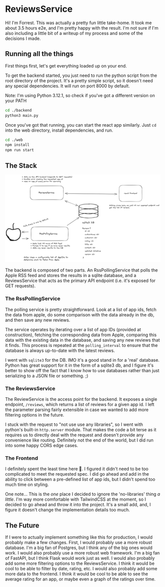 # ReviewsService

Hi! I'm Forrest. This was actually a pretty fun little take-home. It took me about 3.5 hours e2e, and I'm pretty happy with the result. I'm not sure if I'm also including a little bit of a writeup of my process and some of the decisions I made.

## Running all the things

First things first, let's get everything loaded up on your end.

To get the backend started, you just need to run the python script from the root directory of the project. It's a pretty simple script, so it doesn't need any special dependencies. It will run on port 8000 by default.

Note: I'm using Python 3.12.1, so check if you've got a different version on your PATH

```bash
cd ./backend
python3 main.py
```

Once you've got that running, you can start the react app similarly. Just `cd` into the web directory, install dependencies, and run.

```bash
cd ./web
npm install
npm run start
```

## The Stack

![alt text](./assets/system-diagram.png)

The backend is composed of two parts. An RssPollingService that polls the Apple RSS feed and stores the results in a sqlite database, and a ReviewsService that acts as the primary API endpoint (i.e. it's exposed for GET requests).

### The RssPollingService

The polling service is pretty straightforward. Look at a list of app ids, fetch the data from apple, do some comparison with the data already in the db, and then save any new reviews.

The service operates by iterating over a list of app IDs (provided at construction), fetching the corresponding data from Apple, comparing this data with the existing data in the database, and saving any new reviews that it finds. This process is repeated at the `polling_interval` to ensure that the database is always up-to-date with the latest reviews.

I went with `sqlite3` for the DB. IMO it's a good stand in for a 'real' database. Python has great support for it in the form of a sqlite3 db, and I figure it's better to show off the fact that I know how to use databases rather than just serializing to a JSON file or something. ;)

### The ReviewsService

The ReviewService is the access point for the backend. It exposes a single endpoint, `/reviews`, which returns a list of reviews for a given app id. I left the parameter parsing fairly extensible in case we wanted to add more filtering options in the future.

I stuck with the request to "not use use any libraries", so I went with python's built-in `http.server` module. That makes the code a bit terse as it requires us to directly deal with the request and doesn't provide any convenience like routing. Definitely not the end of the world, but I did run into some happy CORS edge cases.

### The Frontend

I definitely spent the least time here 😬. I figured it didn't need to be too complicated to meet the requested spec. I did go ahead and add in the ability to click between a pre-defined list of app ids, but I didn't spend too much time on styling.

One note... This is the _one_ place I decided to ignore the 'no-libraries' thing _a little_. I'm way more comfortable with TailwindCSS at the moment, so I decided to go ahead and throw it into the project. It's a small add, and, I figure it doesn't change the implementation details too much.

## The Future

If I were to actually implement something like this for production, I would probably make a few changes. First, I would probably use a more robust database. I'm a big fan of Postgres, but I think any of the big ones would work. I would also probably use a more robust web framework. I'm a big fan of FastAPI, but I think Flask would work just as well. I would also probably add some more filtering options to the ReviewsService. I think it would be cool to be able to filter by date, rating, etc. I would also probably add some more data to the frontend. I think it would be cool to be able to see the average rating for an app, or maybe even a graph of the ratings over time.
